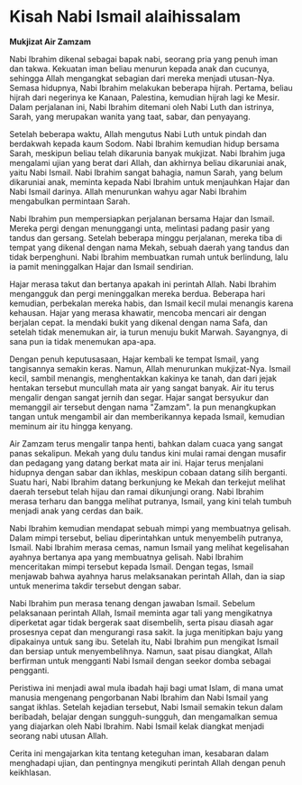 # Kisah Nabi Ismail alaihissalam  
**Mukjizat Air Zamzam**

Nabi Ibrahim dikenal sebagai bapak nabi, seorang pria yang penuh iman dan takwa. Kekuatan iman beliau menurun kepada anak dan cucunya, sehingga Allah mengangkat sebagian dari mereka menjadi utusan-Nya. Semasa hidupnya, Nabi Ibrahim melakukan beberapa hijrah. Pertama, beliau hijrah dari negerinya ke Kanaan, Palestina, kemudian hijrah lagi ke Mesir. Dalam perjalanan ini, Nabi Ibrahim ditemani oleh Nabi Luth dan istrinya, Sarah, yang merupakan wanita yang taat, sabar, dan penyayang.

Setelah beberapa waktu, Allah mengutus Nabi Luth untuk pindah dan berdakwah kepada kaum Sodom. Nabi Ibrahim kemudian hidup bersama Sarah, meskipun beliau telah dikarunia banyak mukjizat. Nabi Ibrahim juga mengalami ujian yang berat dari Allah, dan akhirnya beliau dikaruniai anak, yaitu Nabi Ismail. Nabi Ibrahim sangat bahagia, namun Sarah, yang belum dikaruniai anak, meminta kepada Nabi Ibrahim untuk menjauhkan Hajar dan Nabi Ismail darinya. Allah menurunkan wahyu agar Nabi Ibrahim mengabulkan permintaan Sarah.

Nabi Ibrahim pun mempersiapkan perjalanan bersama Hajar dan Ismail. Mereka pergi dengan menunggangi unta, melintasi padang pasir yang tandus dan gersang. Setelah beberapa minggu perjalanan, mereka tiba di tempat yang dikenal dengan nama Mekah, sebuah daerah yang tandus dan tidak berpenghuni. Nabi Ibrahim membuatkan rumah untuk berlindung, lalu ia pamit meninggalkan Hajar dan Ismail sendirian.

Hajar merasa takut dan bertanya apakah ini perintah Allah. Nabi Ibrahim mengangguk dan pergi meninggalkan mereka berdua. Beberapa hari kemudian, perbekalan mereka habis, dan Ismail kecil mulai menangis karena kehausan. Hajar yang merasa khawatir, mencoba mencari air dengan berjalan cepat. Ia mendaki bukit yang dikenal dengan nama Safa, dan setelah tidak menemukan air, ia turun menuju bukit Marwah. Sayangnya, di sana pun ia tidak menemukan apa-apa.

Dengan penuh keputusasaan, Hajar kembali ke tempat Ismail, yang tangisannya semakin keras. Namun, Allah menurunkan mukjizat-Nya. Ismail kecil, sambil menangis, menghentakkan kakinya ke tanah, dan dari jejak hentakan tersebut muncullah mata air yang sangat banyak. Air itu terus mengalir dengan sangat jernih dan segar. Hajar sangat bersyukur dan memanggil air tersebut dengan nama "Zamzam". Ia pun menangkupkan tangan untuk mengambil air dan memberikannya kepada Ismail, kemudian meminum air itu hingga kenyang.

Air Zamzam terus mengalir tanpa henti, bahkan dalam cuaca yang sangat panas sekalipun. Mekah yang dulu tandus kini mulai ramai dengan musafir dan pedagang yang datang berkat mata air ini. Hajar terus menjalani hidupnya dengan sabar dan ikhlas, meskipun cobaan datang silih berganti. Suatu hari, Nabi Ibrahim datang berkunjung ke Mekah dan terkejut melihat daerah tersebut telah hijau dan ramai dikunjungi orang. Nabi Ibrahim merasa terharu dan bangga melihat putranya, Ismail, yang kini telah tumbuh menjadi anak yang cerdas dan baik.

Nabi Ibrahim kemudian mendapat sebuah mimpi yang membuatnya gelisah. Dalam mimpi tersebut, beliau diperintahkan untuk menyembelih putranya, Ismail. Nabi Ibrahim merasa cemas, namun Ismail yang melihat kegelisahan ayahnya bertanya apa yang membuatnya gelisah. Nabi Ibrahim menceritakan mimpi tersebut kepada Ismail. Dengan tegas, Ismail menjawab bahwa ayahnya harus melaksanakan perintah Allah, dan ia siap untuk menerima takdir tersebut dengan sabar.

Nabi Ibrahim pun merasa tenang dengan jawaban Ismail. Sebelum pelaksanaan perintah Allah, Ismail meminta agar tali yang mengikatnya diperketat agar tidak bergerak saat disembelih, serta pisau diasah agar prosesnya cepat dan mengurangi rasa sakit. Ia juga menitipkan baju yang dipakainya untuk sang ibu. Setelah itu, Nabi Ibrahim pun mengikat Ismail dan bersiap untuk menyembelihnya. Namun, saat pisau diangkat, Allah berfirman untuk mengganti Nabi Ismail dengan seekor domba sebagai pengganti.

Peristiwa ini menjadi awal mula ibadah haji bagi umat Islam, di mana umat manusia mengenang pengorbanan Nabi Ibrahim dan Nabi Ismail yang sangat ikhlas. Setelah kejadian tersebut, Nabi Ismail semakin tekun dalam beribadah, belajar dengan sungguh-sungguh, dan mengamalkan semua yang diajarkan oleh Nabi Ibrahim. Nabi Ismail kelak diangkat menjadi seorang nabi utusan Allah.


Cerita ini mengajarkan kita tentang keteguhan iman, kesabaran dalam menghadapi ujian, dan pentingnya mengikuti perintah Allah dengan penuh keikhlasan.
